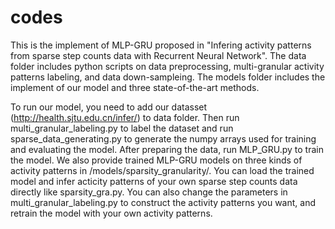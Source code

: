 # codes
This is the implement of MLP-GRU proposed in "Infering activity patterns from sparse step counts data with Recurrent Neural Network". The data folder includes python scripts on data preprocessing, multi-granular activity patterns labeling, and data down-sampleing. The models folder includes the implement of our model and three state-of-the-art methods.

To run our model, you need to add our datasset (http://health.sjtu.edu.cn/infer/) to data folder. Then run multi_granular_labeling.py to label the dataset and run sparse_data_generating.py to generate the numpy arrays used for training and evaluating the model. After preparing the data, run MLP_GRU.py to train the model. We also provide trained MLP-GRU models on three kinds of activity patterns in /models/sparsity_granularity/. You can load the trained model and infer acticity patterns of your own sparse step counts data directly like sparsity_gra.py. You can also change the parameters in multi_granular_labeling.py to construct the activity patterns you want, and retrain the model with your own activity patterns.


